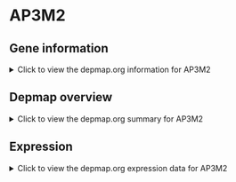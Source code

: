 <h1>AP3M2</h1>

<h2>Gene information</h2>
<details>
  <summary>Click to view the depmap.org information for AP3M2</summary>
  <p><a href="https://depmap.org/portal/gene/AP3M2?tab=about" target="_BLANK">Open page in a new tab...</a></p>
  <iframe src="https://depmap.org/portal/gene/AP3M2?tab=about" style="border:none;width:100%;height:800px"></iframe>
</details>

<h2>Depmap overview</h2>
<details>
  <summary>Click to view the depmap.org summary for AP3M2</summary>
  <p><a href="https://depmap.org/portal/gene/AP3M2?tab=overview" target="_BLANK">Open page in a new tab...</a></p>
  <iframe src="https://depmap.org/portal/gene/AP3M2?tab=overview" style="border:none;width:100%;height:800px"></iframe>
</details>

<h2>Expression</h2>
<details>
  <summary>Click to view the depmap.org expression data for AP3M2</summary>
  <p><a href="https://depmap.org/portal/gene/AP3M2?tab=characterization" target="_BLANK">Open page in a new tab...</a></p>
  <iframe src="https://depmap.org/portal/gene/AP3M2?tab=characterization" style="border:none;width:100%;height:800px"></iframe>
</details>


<!--
<h2>Reactome Pathway diagram</h2>
<details>
  <summary>Click to view the Reactome pathway for AP3M2</summary>
  <p><a href="PURL" target="_BLANK">Open page in a new tab...</a></p>
  PNAME
</details>
-->


